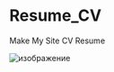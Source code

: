 # Resume_CV
Make My Site CV Resume

![изображение](https://github.com/YuseinB/Resume_CV/assets/114071452/ffb1a021-0400-477a-8596-8f04180dfae7)
